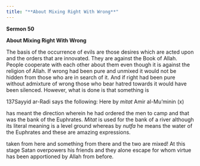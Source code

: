```yaml
---
title: "**About Mixing Right With Wrong**" 
---
```

**Sermon 50**

**About Mixing Right With Wrong**

The basis of the occurrence of evils are those desires which are acted upon and the orders that are innovated\. They are against the Book of Allah\. People cooperate with each other about them even though it is against the religion of Allah\. If wrong had been pure and unmixed it would not be hidden from those who are in search of it\. And if right had been pure without admixture of wrong those who bear hatred towards it would have been silenced\. However, what is done is that something is

137Sayyid ar\-Radi says the following: Here by _mitat_ Amir al\-Mu’minin \(x\)

has meant the direction wherein he had ordered the men to camp and that was the bank of the Euphrates\. _Mitat_ is used for the bank of a river although its literal meaning is a level ground whereas by _nutfa_ he means the water of the Euphrates and these are amazing expressions\.

<a id="page429"></a>taken from here and something from there and the two are mixed\! At this stage Satan overpowers his friends and they alone escape for whom virtue has been apportioned by Allah from before\.

